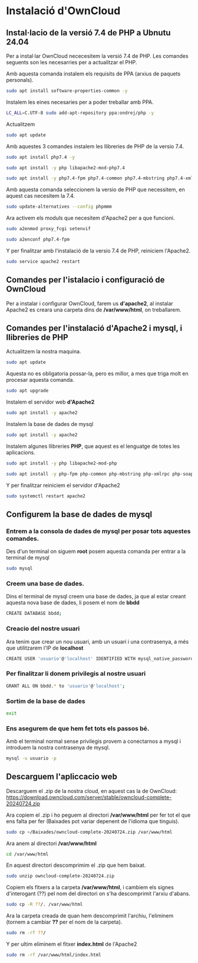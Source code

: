 # Instalació d'OwnCloud
## Instal·lacio de la versió 7.4 de PHP a Ubnutu 24.04
Per a instal·lar OwnCloud nececesitem la versió 7.4 de PHP.
Les comandes seguents son les necesarries per a actualitzar el PHP.

Amb aquesta comanda instalem els requisits de PPA (arxius de paquets personals).
```bash
sudo apt install software-properties-common -y
```
Instalem les eines necesaries per a poder treballar amb PPA.
```bash
LC_ALL=C.UTF-8 sudo add-apt-repository ppa:ondrej/php -y
```
Actualitzem
``` bash
sudo apt update
```
Amb aquestes 3 comandes instalem les llibreries de PHP de la versio 7.4.
``` bash
sudo apt install php7.4 -y
```
``` bash
sudo apt install -y php libapache2-mod-php7.4
```
``` bash
sudo apt install -y php7.4-fpm php7.4-common php7.4-mbstring php7.4-xmlrpc php7.4-soap php7.4-gd php7.4-xml php7.4-intl php7.4-mysql php7.4-cli php7.4-ldap php7.4-zip php7.4-curl
```
Amb aquesta comanda seleccionem la versio de PHP que necessitem, en aquest cas necesitem la 7.4.
``` bash
sudo update-alternatives --config phpmmm
```
Ara activem els moduls que necesitem d'Apache2 per a que funcioni.
``` bash
sudo a2enmod proxy_fcgi setenvif
```
``` bash
sudo a2enconf php7.4-fpm
```
Y per finalitzar amb l'instalació de la versio 7.4 de PHP, reiniciem l'Apache2.
``` bash
sudo service apache2 restart
```
## Comandes per l'istalacio i configuració de OwnCloud
Per a instalar i configurar OwnCloud, farem us **d'apache2**, al instalar Apache2 es creara una carpeta dins de **/var/www/html**, on treballarem.
## Comandes per l'instalació d'Apache2 i mysql, i llibreries de PHP
Actualitzem la nostra maquina.
``` bash
sudo apt update
```
Aquesta no es obligatoria possar-la, pero es millor, a mes que triga molt en procesar aquesta comanda.
``` bash
sudo apt upgrade
```
Instalem el servidor web **d'Apache2**
``` bash
sudo apt install -y apache2
```
Instalem la base de dades de mysql
``` bash
sudo apt install -y apache2
```
Instalem algunes llibreries **PHP**, que aquest es el lenguatge de totes les aplicacions.
``` bash
sudo apt install -y php libapache2-mod-php
```
``` bash
sudo apt install -y php-fpm php-common php-mbstring php-xmlrpc php-soap php-gd php-xml php-intl php-mysql php-cli php-ldap php-zip php-curl
```
Y per finalitzar reiniciem el servidor d'Apache2
``` bash
sudo systemctl restart apache2
```
## Configurem la base de dades de mysql
### Entrem a la consola de dades de mysql per posar tots aquestes comandes.
Des d'un terminal on siguem **root** posem aquesta comanda per entrar a la terminal de mysql
``` bash
sudo mysql
```
### Creem una base de dades.
Dins el terminal de mysql creem una base de dades, ja que al estar creant aquesta nova base de dades, li posem el nom de **bbdd**
``` bash
CREATE DATABASE bbdd;
```
### Creacio del nostre usuari
Ara tenim que crear un nou usuari, amb un usuari i una contrasenya, a més que utilitzarem l'IP de **localhost**
``` bash
CREATE USER 'usuario'@'localhost' IDENTIFIED WITH mysql_native_password BY 'password';
```
### Per finalitzar li donem privilegis al nostre usuari
``` bash
GRANT ALL ON bbdd.* to 'usuario'@'localhost';
```
### Sortim de la base de dades
``` bash
exit
```
### Ens asegurem de que hem fet tots els passos bé.
Amb el terminal normal sense privilegis provem a conectarnos a mysql i introduem la nostra contrasenya de mysql.
``` bash
mysql -u usuario -p
```
## Descarguem l'apliccacio web
Descarguem el .zip de la nostra cloud, en aquest cas la de OwnCloud:
https://download.owncloud.com/server/stable/owncloud-complete-20240724.zip

Ara copiem el .zip i ho peguem al directori **/var/www/html** per fer tot el que ens falta per fer (Baixades pot variar depenent de l'idioma que tinguis).
``` bash
sudo cp ~/Baixades/owncloud-complete-20240724.zip /var/www/html
```
Ara anem al directori **/var/www/html**
``` bash
cd /var/www/html
```
En aquest directori descomprimim el .zip que hem baixat.
``` bash
sudo unzip owncloud-complete-20240724.zip
```
Copiem els fitxers a la carpeta **/var/www/html**, i cambiem els signes d'interogant (??) pel nom del directori on s'ha descomprimit l'arxiu d'abans.
``` bash
sudo cp -R ??/. /var/www/html
```
Ara la carpeta creada de quan hem descomprimit l'archiu, l'eliminem (tornem a cambiar **??** per el nom de la carpeta).
``` bash
sudo rm -rf ??/
```
Y per ultim eliminem el fitxer **index.html** de l'Apache2
``` bash
sudo rm -rf /var/www/html/index.html
```



